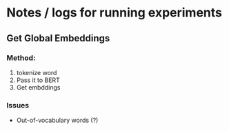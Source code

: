 # Notes / logs for running experiments
## Get Global Embeddings
### Method:
1. tokenize word
2. Pass it to BERT
3. Get embddings
### Issues
- Out-of-vocabulary words (?)